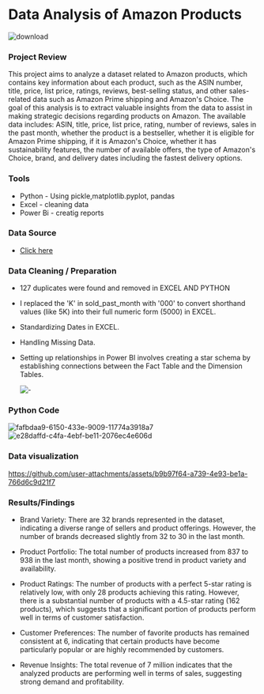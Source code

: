 # Data Analysis of Amazon Products

![download](https://github.com/user-attachments/assets/8fc29671-d89f-4eb9-bfba-d50ebb232a22)

### Project Review 
This project aims to analyze a dataset related to Amazon products, which contains key information about each product, such as the ASIN number, title, price, list price, ratings, reviews, best-selling status, and other sales-related data such as Amazon Prime shipping and Amazon's Choice. The goal of this analysis is to extract valuable insights from the data to assist in making strategic decisions regarding products on Amazon. The available data includes: ASIN, title, price, list price, rating, number of reviews, sales in the past month, whether the product is a bestseller, whether it is eligible for Amazon Prime shipping, if it is Amazon's Choice, whether it has sustainability features, the number of available offers, the type of Amazon's Choice, brand, and delivery dates including the fastest delivery options.


### Tools 
- Python - Using pickle,matplotlib.pyplot, pandas
- Excel - cleaning data
- Power Bi - creatig reports

### Data Source 
- [Click here](https://www.kaggle.com/mohammedalsubaie)
### Data Cleaning / Preparation
- 127 duplicates were found and removed in EXCEL AND PYTHON 
- I replaced the 'K' in  sold_past_month with '000' to convert shorthand values (like 5K) into their full numeric form (5000) in EXCEL.
- Standardizing Dates in EXCEL.
- Handling Missing Data.
- Setting up relationships in Power BI involves creating a star schema by establishing connections between the Fact Table and the Dimension Tables.


  ![-](https://github.com/user-attachments/assets/c41a0708-541e-4553-8420-dc970e0d51fa)

### Python Code
![fafbdaa9-6150-433e-9009-11774a3918a7](https://github.com/user-attachments/assets/f043e388-dce8-4d05-9c66-6c55110e7749)
![e28daffd-c4fa-4ebf-be11-2076ec4e606d](https://github.com/user-attachments/assets/e4b08b6a-d7e0-4cc0-b2ce-8de6c087fde8)


### Data visualization





https://github.com/user-attachments/assets/b9b97f64-a739-4e93-be1a-766d6c9d21f7



### Results/Findings

- Brand Variety: There are 32 brands represented in the dataset, indicating a diverse range of sellers and product offerings. However, the number of brands decreased slightly from 32 to 30 in the last month.

- Product Portfolio: The total number of products increased from 837 to 938 in the last month, showing a positive trend in product variety and availability.

- Product Ratings: The number of products with a perfect 5-star rating is relatively low, with only 28 products achieving this rating. However, there is a substantial number of products with a 4.5-star rating (162 products), which suggests that a significant portion of products perform well in terms of customer satisfaction.

- Customer Preferences: The number of favorite products has remained consistent at 6, indicating that certain products have become particularly popular or are highly recommended by customers.

- Revenue Insights: The total revenue of 7 million indicates that the analyzed products are performing well in terms of sales, suggesting strong demand and profitability.


